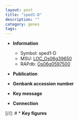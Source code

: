 ```yaml
---
layout: post
title: "sped1-D"
description: ""
category: genes
tags: 
---
```


* **Information**  
    + Symbol: sped1-D  
    + MSU: [LOC_Os06g39650](http://rice.uga.edu/cgi-bin/ORF_infopage.cgi?orf=LOC_Os06g39650)  
    + RAPdb: [Os06g0597500](http://rapdb.dna.affrc.go.jp/viewer/gbrowse_details/irgsp1?name=Os06g0597500)  

* **Publication**  

* **Genbank accession number**  

* **Key message**  

* **Connection**  

[//]: # * **Key figures**  


